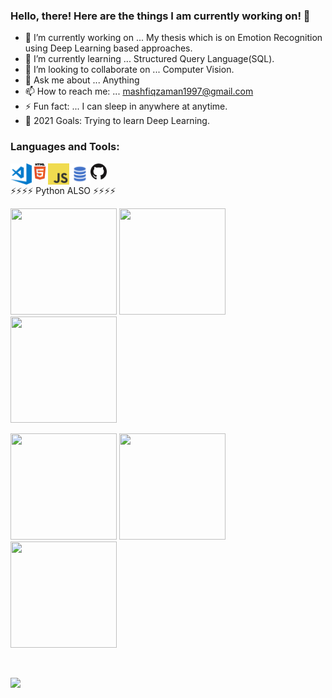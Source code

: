 ### Hello, there! Here are the things I am currently working on! 👋

- 🔭 I’m currently working on ... My thesis which is on Emotion Recognition using Deep Learning based approaches.
- 🌱 I’m currently learning ... Structured Query Language(SQL). 
- 👯 I’m looking to collaborate on ... Computer Vision.
- 💬 Ask me about ... Anything
- 📫 How to reach me: ... mashfiqzaman1997@gmail.com
- ⚡ Fun fact: ... I can sleep in anywhere at anytime.
- 🥅 2021 Goals: Trying to learn Deep Learning.


### Languages and Tools:

<img align="left" alt="Visual Studio Code" width="34px" src="https://raw.githubusercontent.com/github/explore/80688e429a7d4ef2fca1e82350fe8e3517d3494d/topics/visual-studio-code/visual-studio-code.png" />

<img align="left" alt="HTML5" width="26px" src="https://raw.githubusercontent.com/github/explore/80688e429a7d4ef2fca1e82350fe8e3517d3494d/topics/html/html.png" />

<img align="left" alt="JavaScript" width="34px" src="https://raw.githubusercontent.com/github/explore/80688e429a7d4ef2fca1e82350fe8e3517d3494d/topics/javascript/javascript.png" />
<img align="left" alt="SQL" width="34px" src="https://raw.githubusercontent.com/github/explore/80688e429a7d4ef2fca1e82350fe8e3517d3494d/topics/sql/sql.png" />

<img align="left" alt="GitHub" width="26px" src="https://raw.githubusercontent.com/github/explore/78df643247d429f6cc873026c0622819ad797942/topics/github/github.png" />
<br />
<br />
⚡⚡⚡⚡ Python ALSO ⚡⚡⚡⚡

<br />
<p>
<img  width="170" height="170" src="https://arasatasaygin.github.io/openlogos/logos/clique.jpg" width="170" height="170">
<img  width="170" height="170" src="https://arasatasaygin.github.io/openlogos/logos/steps.jpg" width="170" height="170">
<img  src="https://arasatasaygin.github.io/openlogos/logos/morning.jpg" width="170" height="170">
</p>

<p>
<img  src="https://arasatasaygin.github.io/openlogos/logos/gate-keeper.jpg" width="170" height="170">
<img  src="https://arasatasaygin.github.io/openlogos/logos/quick-fingers.jpg" width="170" height="170">
<img src="https://arasatasaygin.github.io/openlogos/logos/watch-bob.jpg" width="170" height="170">
</p>
<br />


<p>
<img src="https://github-readme-stats.vercel.app/api?username=Mashfiq97&show_icons=true&theme=radical">
</p>


